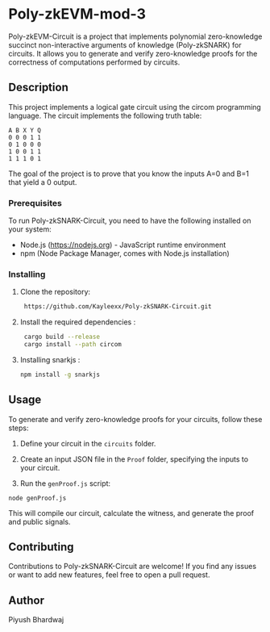 # Poly-zkEVM-mod-3

Poly-zkEVM-Circuit is a project that implements polynomial zero-knowledge succinct non-interactive arguments of knowledge (Poly-zkSNARK) for circuits. It allows you to generate and verify zero-knowledge proofs for the correctness of computations performed by circuits.

## Description

This project implements a logical gate circuit using the circom programming language. The circuit implements the following truth table:

```
A B X Y Q
0 0 0 1 1
0 1 0 0 0
1 0 0 1 1
1 1 1 0 1
```

The goal of the project is to prove that you know the inputs A=0 and B=1 that yield a 0 output. 

### Prerequisites

To run Poly-zkSNARK-Circuit, you need to have the following installed on your system:

- Node.js (https://nodejs.org) - JavaScript runtime environment
- npm (Node Package Manager, comes with Node.js installation)


### Installing

1. Clone the repository:

   ```bash
    https://github.com/Kayleexx/Poly-zkSNARK-Circuit.git
   
2. Install the required dependencies :

   ```bash
    cargo build --release
    cargo install --path circom
   
3. Installing snarkjs :

   ```bash
   npm install -g snarkjs


## Usage

To generate and verify zero-knowledge proofs for your circuits, follow these steps:

1. Define your circuit in the `circuits` folder.

2. Create an input JSON file in the `Proof` folder, specifying the inputs to your circuit.

3. Run the `genProof.js` script:

`node genProof.js`

This will compile our circuit, calculate the witness, and generate the proof and public signals.


## Contributing

Contributions to Poly-zkSNARK-Circuit are welcome! If you find any issues or want to add new features, feel free to open a pull request. 

## Author

Piyush Bhardwaj


